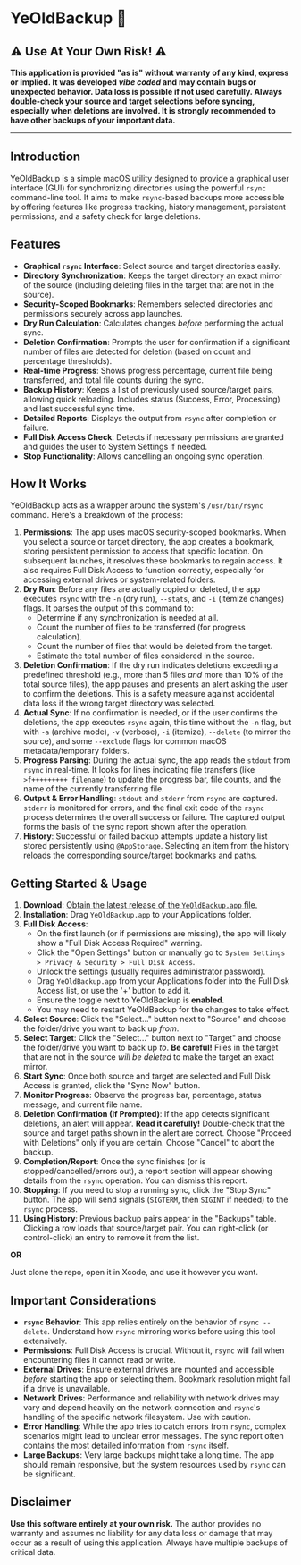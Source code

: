 # YeOldBackup 💾

## ⚠️ Use At Your Own Risk! ⚠️

**This application is provided "as is" without warranty of any kind, express or implied. It was developed *vibe coded* and may contain bugs or unexpected behavior. Data loss is possible if not used carefully. Always double-check your source and target selections before syncing, especially when deletions are involved. It is strongly recommended to have other backups of your important data.**

---

## Introduction

YeOldBackup is a simple macOS utility designed to provide a graphical user interface (GUI) for synchronizing directories using the powerful `rsync` command-line tool. It aims to make `rsync`-based backups more accessible by offering features like progress tracking, history management, persistent permissions, and a safety check for large deletions.

## Features

- **Graphical `rsync` Interface**: Select source and target directories easily.
- **Directory Synchronization**: Keeps the target directory an exact mirror of the source (including deleting files in the target that are not in the source).
- **Security-Scoped Bookmarks**: Remembers selected directories and permissions securely across app launches.
- **Dry Run Calculation**: Calculates changes _before_ performing the actual sync.
- **Deletion Confirmation**: Prompts the user for confirmation if a significant number of files are detected for deletion (based on count and percentage thresholds).
- **Real-time Progress**: Shows progress percentage, current file being transferred, and total file counts during the sync.
- **Backup History**: Keeps a list of previously used source/target pairs, allowing quick reloading. Includes status (Success, Error, Processing) and last successful sync time.
- **Detailed Reports**: Displays the output from `rsync` after completion or failure.
- **Full Disk Access Check**: Detects if necessary permissions are granted and guides the user to System Settings if needed.
- **Stop Functionality**: Allows cancelling an ongoing sync operation.

## How It Works

YeOldBackup acts as a wrapper around the system's `/usr/bin/rsync` command. Here's a breakdown of the process:

1.  **Permissions**: The app uses macOS security-scoped bookmarks. When you select a source or target directory, the app creates a bookmark, storing persistent permission to access that specific location. On subsequent launches, it resolves these bookmarks to regain access. It also requires Full Disk Access to function correctly, especially for accessing external drives or system-related folders.
2.  **Dry Run**: Before any files are actually copied or deleted, the app executes `rsync` with the `-n` (dry run), `--stats`, and `-i` (itemize changes) flags. It parses the output of this command to:
    - Determine if any synchronization is needed at all.
    - Count the number of files to be transferred (for progress calculation).
    - Count the number of files that would be deleted from the target.
    - Estimate the total number of files considered in the source.
3.  **Deletion Confirmation**: If the dry run indicates deletions exceeding a predefined threshold (e.g., more than 5 files _and_ more than 10% of the total source files), the app pauses and presents an alert asking the user to confirm the deletions. This is a safety measure against accidental data loss if the wrong target directory was selected.
4.  **Actual Sync**: If no confirmation is needed, or if the user confirms the deletions, the app executes `rsync` again, this time without the `-n` flag, but with `-a` (archive mode), `-v` (verbose), `-i` (itemize), `--delete` (to mirror the source), and some `--exclude` flags for common macOS metadata/temporary folders.
5.  **Progress Parsing**: During the actual sync, the app reads the `stdout` from `rsync` in real-time. It looks for lines indicating file transfers (like `>f+++++++++ filename`) to update the progress bar, file counts, and the name of the currently transferring file.
6.  **Output & Error Handling**: `stdout` and `stderr` from `rsync` are captured. `stderr` is monitored for errors, and the final exit code of the `rsync` process determines the overall success or failure. The captured output forms the basis of the sync report shown after the operation.
7.  **History**: Successful or failed backup attempts update a history list stored persistently using `@AppStorage`. Selecting an item from the history reloads the corresponding source/target bookmarks and paths.

## Getting Started & Usage

1.  **Download**: [Obtain the latest release of the `YeOldBackup.app` file.](https://github.com/plmstd/YeOldBackup/releases)
2.  **Installation**: Drag `YeOldBackup.app` to your Applications folder.
3.  **Full Disk Access**:
    - On the first launch (or if permissions are missing), the app will likely show a "Full Disk Access Required" warning.
    - Click the "Open Settings" button or manually go to `System Settings > Privacy & Security > Full Disk Access`.
    - Unlock the settings (usually requires administrator password).
    - Drag `YeOldBackup.app` from your Applications folder into the Full Disk Access list, or use the '+' button to add it.
    - Ensure the toggle next to YeOldBackup is **enabled**.
    - You may need to restart YeOldBackup for the changes to take effect.
4.  **Select Source**: Click the "Select..." button next to "Source" and choose the folder/drive you want to back up _from_.
5.  **Select Target**: Click the "Select..." button next to "Target" and choose the folder/drive you want to back up _to_. **Be careful!** Files in the target that are not in the source _will be deleted_ to make the target an exact mirror.
6.  **Start Sync**: Once both source and target are selected and Full Disk Access is granted, click the "Sync Now" button.
7.  **Monitor Progress**: Observe the progress bar, percentage, status message, and current file name.
8.  **Deletion Confirmation (If Prompted)**: If the app detects significant deletions, an alert will appear. **Read it carefully!** Double-check that the source and target paths shown in the alert are correct. Choose "Proceed with Deletions" only if you are certain. Choose "Cancel" to abort the backup.
9.  **Completion/Report**: Once the sync finishes (or is stopped/cancelled/errors out), a report section will appear showing details from the `rsync` operation. You can dismiss this report.
10. **Stopping**: If you need to stop a running sync, click the "Stop Sync" button. The app will send signals (`SIGTERM`, then `SIGINT` if needed) to the `rsync` process.
11. **Using History**: Previous backup pairs appear in the "Backups" table. Clicking a row loads that source/target pair. You can right-click (or control-click) an entry to remove it from the list.

**OR**

Just clone the repo, open it in Xcode, and use it however you want.

## Important Considerations

- **`rsync` Behavior**: This app relies entirely on the behavior of `rsync --delete`. Understand how `rsync` mirroring works before using this tool extensively.
- **Permissions**: Full Disk Access is crucial. Without it, `rsync` will fail when encountering files it cannot read or write.
- **External Drives**: Ensure external drives are mounted and accessible _before_ starting the app or selecting them. Bookmark resolution might fail if a drive is unavailable.
- **Network Drives**: Performance and reliability with network drives may vary and depend heavily on the network connection and `rsync`'s handling of the specific network filesystem. Use with caution.
- **Error Handling**: While the app tries to catch errors from `rsync`, complex scenarios might lead to unclear error messages. The sync report often contains the most detailed information from `rsync` itself.
- **Large Backups**: Very large backups might take a long time. The app should remain responsive, but the system resources used by `rsync` can be significant.

## Disclaimer

**Use this software entirely at your own risk.** The author provides no warranty and assumes no liability for any data loss or damage that may occur as a result of using this application. Always have multiple backups of critical data.
